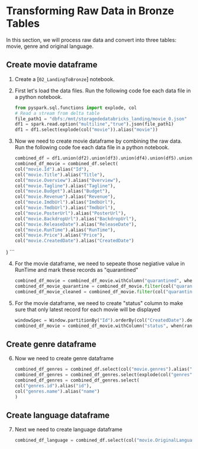 # Transforming Raw Data in Bronze Tables

In this section, we will process raw data and convert into three tables: movie, genre and original language.


## Create movie dataframe

1. Create a [`02_LandingToBronze`] notebook.

2. First let's load the data files. Run the following code foe each data file in a python notebook. 
    ```python
    from pyspark.sql.functions import explode, col
    # Read a stream from delta table
    file_path1 = "dbfs:/mnt/storagededatabricks_landing/movie_0.json"
    df1 = spark.read.option("multiline","true").json(file_path1)
    df1 = df1.select(explode(col("movie")).alias("movie"))
    ```

3. Now we need to create movie dataframe by combining the raw data. Run the following code foe each data file in a python notebook. 
    ```python
    combined_df = df1.union(df2).union(df3).union(df4).union(df5).union(df6).union(df7).union(df8)
    combined_df_movie = combined_df.select(
    col("movie.Id").alias("Id"),
    col("movie.Title").alias("Title"),
    col("movie.Overview").alias("Overview"),
    col("movie.Tagline").alias("Tagline"),
    col("movie.Budget").alias("Budget"),
    col("movie.Revenue").alias("Revenue"),
    col("movie.ImdbUrl").alias("ImdbUrl"),
    col("movie.TmdbUrl").alias("TmdbUrl"),
    col("movie.PosterUrl").alias("PosterUrl"),
    col("movie.BackdropUrl").alias("BackdropUrl"),
    col("movie.ReleaseDate").alias("ReleaseDate"),
    col("movie.RunTime").alias("RunTime"),
    col("movie.Price").alias("Price"),
    col("movie.CreatedDate").alias("CreatedDate")
  )
    ```

4. For the movie dataframe, we need to sepeate those negiative value in RunTime and mark these records as "quarantined"
    ```python
    combined_df_movie = combined_df_movie.withColumn("quarantined", when(col("RunTime") < 0, 1).otherwise(0))
    combined_df_movie_quarantine = combined_df_movie.filter(col("quarantined") == 1)
    combined_df_movie_cleaned = combined_df_movie.filter(col("quarantined") == 0)
    ```

5. For the movie dataframe, we need to create "status" column to make sure that only latest record for each movie will be displayed
    ```python
    windowSpec = Window.partitionBy("Id").orderBy(col("CreatedDate").desc())
    combined_df_movie = combined_df_movie.withColumn("status", when(rank().over(windowSpec) == 1, "new").otherwise("loaded"))
    ```

## Create genre dataframe
6. Now we need to create genre dataframe 
    ```python
    combined_df_genres = combined_df.select(col("movie.genres").alias("genres"))
    combined_df_genres = combined_df_genres.select(explode(col("genres")).alias("genres"))
    combined_df_genres = combined_df_genres.select(
    col("genres.id").alias("id"),
    col("genres.name").alias("name")
    )
    ```

## Create language dataframe
7. Next we need to create language dataframe
    ```python
    combined_df_language = combined_df.select(col("movie.OriginalLanguage").alias("OriginalLanguage"))
    ```

    
